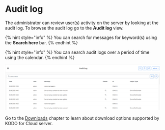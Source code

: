 # Audit log

The administrator can review user\(s\) activity on the server by looking at the audit log. To browse the audit log go to the **Audit log** view.

{% hint style="info" %}
You can search for messages for keyword\(s\) using the **Search here** bar.
{% endhint %}

{% hint style="info" %}
You can search audit logs over a period of time using the calendar.
{% endhint %}

![](../../.gitbook/assets/kodo-cloud-administration-audit01.png)

Go to the [Downloads](https://storware.gitbook.io/kodo-for-cloud-office365/administration/kodo-organization-admin-guide/downloads) chapter to learn about download options supported by KODO for Cloud server.


